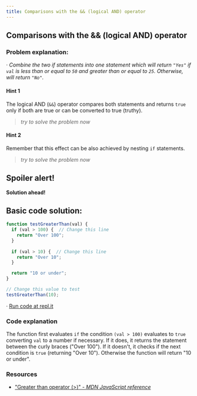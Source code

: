 ```yaml
---
title: Comparisons with the && (logical AND) operator
---
```

## Comparisons with the && (logical AND) operator

### Problem explanation:
· _Combine the two if statements into one statement which will return `"Yes"` if `val` is less than or equal to `50` and greater than or equal to `25`. Otherwise, will return `"No"`._

#### Hint 1
The logical AND (`&&`) operator compares both statements and returns `true` only if both are true or can be converted to true (truthy).
> _try to solve the problem now_
> 

#### Hint 2
Remember that this effect can be also achieved by nesting `if` statements.
> _try to solve the problem now_
> 

## Spoiler alert!

**Solution ahead!**

## Basic code solution:

```javascript
function testGreaterThan(val) {
  if (val > 100) {  // Change this line
    return "Over 100";
  }
  
  if (val > 10) {  // Change this line
    return "Over 10";
  }

  return "10 or under";
}

// Change this value to test
testGreaterThan(10);
```
· [Run code at repl.it](https://repl.it/@AdrianSkar/Basic-JS-Comparison-with-greater)

### Code explanation
The function first evaluates `if` the condition `(val > 100)` evaluates to `true` converting `val` to a number if necessary. If it does, it returns the statement between the curly braces ("Over 100"). If it doesn't, it checks if the next condition is `true` (returning "Over 10"). Otherwise the function will return "10 or under".

### Resources

- ["Greater than operator (>)" - *MDN JavaScript reference*](https://developer.mozilla.org/en-US/docs/Web/JavaScript/Reference/Operators/Comparison_Operators#Greater_than_operator_(%3E))
<!--stackedit_data:
eyJoaXN0b3J5IjpbLTExNjQ5ODAwMiwxNTE2NDcyMDgyLC0zOD
kxMjQ1NTQsLTg5NzE4NzYxMiwyOTgwMDI1MTksOTk4MDg1OTI3
LC0xMzM3MjcwNTg2LC0xNTA4OTEyMzE0LC03NzQyMTAyMzIsLT
IwMzA0NzE5MjksNTQyNDczMjU4LDE3NTg0ODE5MjJdfQ==
-->
